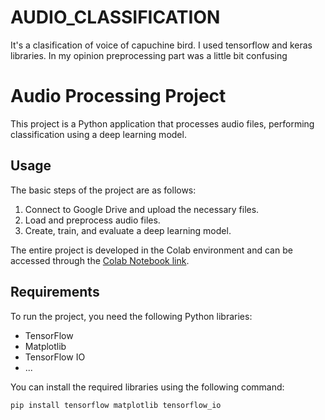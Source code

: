 # AUDIO_CLASSIFICATION
It's a clasification of voice of capuchine bird. I used tensorflow and keras libraries. In my opinion preprocessing part was a little bit confusing  

# Audio Processing Project

This project is a Python application that processes audio files, performing classification using a deep learning model.

## Usage

The basic steps of the project are as follows:

1. Connect to Google Drive and upload the necessary files.
2. Load and preprocess audio files.
3. Create, train, and evaluate a deep learning model.

The entire project is developed in the Colab environment and can be accessed through the [Colab Notebook link](https://colab.research.google.com/drive/1o13vQPq6r46WuoqUmDDBdmEZeseRqThF).

## Requirements

To run the project, you need the following Python libraries:

- TensorFlow
- Matplotlib
- TensorFlow IO
- ...

You can install the required libraries using the following command:

```bash
pip install tensorflow matplotlib tensorflow_io
